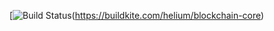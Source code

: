 [![Build Status](https://badge.buildkite.com/0d404ddd91fd8bafd867bfe487014413864965073506866b14.svg&branch=master)(https://buildkite.com/helium/blockchain-core)
